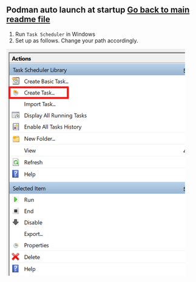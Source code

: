**Podman auto launch at startup**
[Go back to main readme file](https://github.com/jayjeo/obsidian-milvus-FastMCP/blob/main/README.md)
---

1. Run `Task Scheduler` in Windows
2. Set up as follows. Change your path accordingly. 

[![file format](https://github.com/jayjeo/obsidian-milvus-FastMCP/raw/main/Auto%20run%20image/p1.png)](p1.png)
